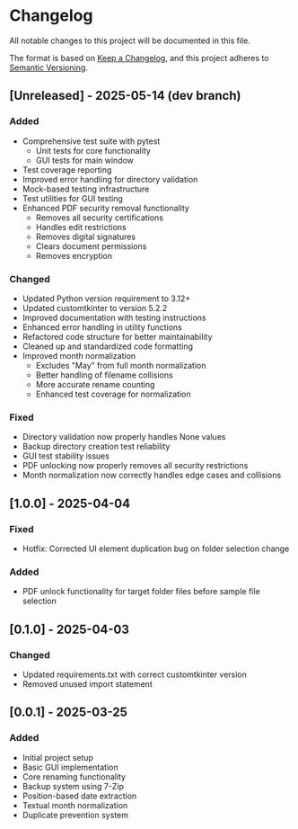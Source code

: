 # Changelog

All notable changes to this project will be documented in this file.

The format is based on [Keep a Changelog](https://keepachangelog.com/en/1.0.0/),
and this project adheres to [Semantic Versioning](https://semver.org/spec/v2.0.0.html).

## [Unreleased] - 2025-05-14 (dev branch)

### Added
- Comprehensive test suite with pytest
  - Unit tests for core functionality
  - GUI tests for main window
- Test coverage reporting
- Improved error handling for directory validation
- Mock-based testing infrastructure
- Test utilities for GUI testing
- Enhanced PDF security removal functionality
  - Removes all security certifications
  - Handles edit restrictions
  - Removes digital signatures
  - Clears document permissions
  - Removes encryption

### Changed
- Updated Python version requirement to 3.12+
- Updated customtkinter to version 5.2.2
- Improved documentation with testing instructions
- Enhanced error handling in utility functions
- Refactored code structure for better maintainability
- Cleaned up and standardized code formatting
- Improved month normalization
  - Excludes "May" from full month normalization
  - Better handling of filename collisions
  - More accurate rename counting
  - Enhanced test coverage for normalization

### Fixed
- Directory validation now properly handles None values
- Backup directory creation test reliability
- GUI test stability issues
- PDF unlocking now properly removes all security restrictions
- Month normalization now correctly handles edge cases and collisions

## [1.0.0] - 2025-04-04

### Fixed
- Hotfix: Corrected UI element duplication bug on folder selection change

### Added
- PDF unlock functionality for target folder files before sample file selection

## [0.1.0] - 2025-04-03

### Changed
- Updated requirements.txt with correct customtkinter version
- Removed unused import statement

## [0.0.1] - 2025-03-25

### Added
- Initial project setup
- Basic GUI implementation
- Core renaming functionality
- Backup system using 7-Zip
- Position-based date extraction
- Textual month normalization
- Duplicate prevention system 